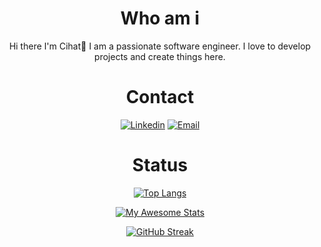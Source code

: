 <div align="center">
<h1>Who am i</h1>
Hi there I'm Cihat👋
I am a passionate software engineer. I love to develop projects and create things here.
<br>
<h1>Contact</h1>
<a href="https://www.linkedin.com/in/cihat-%C5%9Fenel-a9231b6b/"><img title="Linkedin" src="https://img.shields.io/badge/-Linkedin-c14438?style=flat-square&logo=Linkedin&logoColor=white&link=https://www.linkedin.com/in/cihat-%C5%9Fenel-a9231b6b/"></a>
<a href="mailto:cihatsenell@gmail.com">
<img title="Email" 
src="https://img.shields.io/badge/-cihatsenell@gmail.com-c14438?style=flat-square&logo=Gmail&logoColor=white&link=mailto:cihatsenell@gmail.com">
</a>
<h1>Status</h1>
 <div align="center">

[![Top Langs](https://github-readme-stats.vercel.app/api/top-langs/?username=cihatsnl34&layout=compact&theme=vision-friendly-dark)](https://github.com/anuraghazra/github-readme-stats)

[![My Awesome Stats](https://awesome-github-stats.azurewebsites.net/user-stats/cihatsnl34?cardType=level&theme=dark&preferLogin=true&Background=000000)](https://git.io/awesome-stats-card)

[![GitHub Streak](http://github-readme-streak-stats.herokuapp.com?user=cihatsnl34&theme=dark&background=000000)](https://git.io/streak-stats)

</div>




 <!-- <div  align="center"> <img src="https://activity-graph.herokuapp.com/graph?username=cihatsnl34&theme=xcode" /></div>-->
<!--<div  align="center"> <img src="https://github.com/cihatsnl34/cihatsnl34/blob/output/github-contribution-grid-snake.svg" /></div>-->
<!--
**cihatsnl34/cihatsnl34** is a ✨ _special_ ✨ repository because its `README.md` (this file) appears on your GitHub profile.

Here are some ideas to get you started:

- 🔭 I’m currently working on ...
- 🌱 I’m currently learning ...
- 👯 I’m looking to collaborate on ...
- 🤔 I’m looking for help with ...
- 💬 Ask me about ...
- 📫 How to reach me: ...
- 😄 Pronouns: ...
- ⚡ Fun fact: ...
-->
